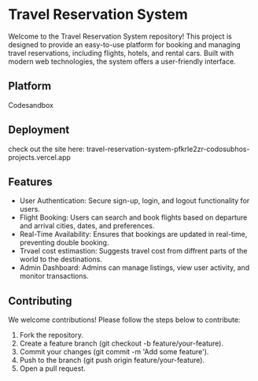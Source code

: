 # Travel Reservation System
Welcome to the Travel Reservation System repository! This project is designed to provide an easy-to-use platform for booking and managing travel reservations, including flights, hotels, and rental cars. Built with modern web technologies, the system offers a user-friendly interface.

## Platform
Codesandbox

## Deployment
check out the site here: travel-reservation-system-pfkrle2zr-codosubhos-projects.vercel.app

## Features
- User Authentication: Secure sign-up, login, and logout functionality for users.
- Flight Booking: Users can search and book flights based on departure and arrival cities, dates, and preferences.
- Real-Time Availability: Ensures that bookings are updated in real-time, preventing double booking.
- Trvael cost estimastion: Suggests travel cost from diffrent parts of the world to the destinations.
- Admin Dashboard: Admins can manage listings, view user activity, and monitor transactions.

## Contributing
We welcome contributions! Please follow the steps below to contribute:

1. Fork the repository.
2. Create a feature branch (git checkout -b feature/your-feature).
3. Commit your changes (git commit -m 'Add some feature').
4. Push to the branch (git push origin feature/your-feature).
5. Open a pull request.





